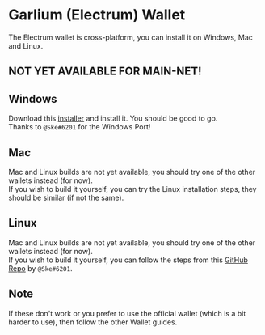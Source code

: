 # Garlium (Electrum) Wallet
The Electrum wallet is cross-platform, you can install it on Windows, Mac and Linux.

## NOT YET AVAILABLE FOR MAIN-NET!

## Windows
Download this [installer]() and install it. You should be good to go.  
Thanks to `@Ske#6201` for the Windows Port!

## Mac
Mac and Linux builds are not yet available, you should try one of the other wallets instead (for now).  
If you wish to build it yourself, you can try the Linux installation steps, they should be similar (if not the same).

## Linux
Mac and Linux builds are not yet available, you should try one of the other wallets instead (for now).  
If you wish to build it yourself, you can follow the steps from this [GitHub Repo](https://github.com/xSke/garlium) by `@Ske#6201`.  

## Note
If these don't work or you prefer to use the official wallet (which is a bit harder to use), then follow the other Wallet guides.